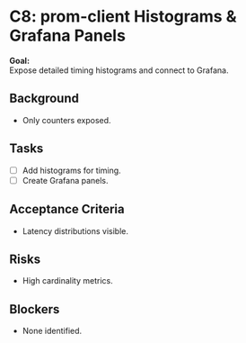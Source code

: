 # C8: prom-client Histograms & Grafana Panels

**Goal:**  
Expose detailed timing histograms and connect to Grafana.

## Background
- Only counters exposed.

## Tasks
- [ ] Add histograms for timing.
- [ ] Create Grafana panels.

## Acceptance Criteria
- Latency distributions visible.

## Risks
- High cardinality metrics.

## Blockers
- None identified.